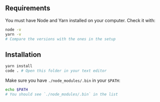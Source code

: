 ## Requirements

You must have Node and Yarn installed on your computer. Check it with:

```bash
node -v
yarn -v
# Compare the versions with the ones in the setup
```



## Installation

```bash
yarn install
code . # Open this folder in your text editor
```

Make sure you have `./node_modules/.bin` in your `$PATH`:

```bash
echo $PATH
# You should see `./node_modules/.bin` in the list
```
